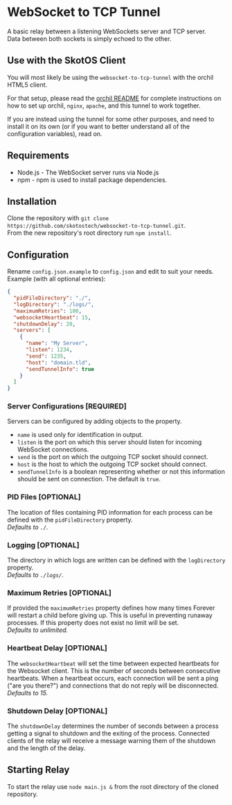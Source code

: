 # WebSocket to TCP Tunnel
A basic relay between a listening WebSockets server and TCP server.  
Data between both sockets is simply echoed to the other.

## Use with the SkotOS Client

You will most likely be using the `websocket-to-tcp-tunnel` with the orchil HTML5 client.

For that setup, please read the [orchil README](https://github.com/skotostech/orchil/blob/master/README.md) for complete instructions on how to set up orchil, `nginx`, `apache`, and this tunnel to work together.

If you are instead using the tunnel for some other purposes, and need to install it on its own (or if you want to better understand all of the configuration variables), read on.

## Requirements
* Node.js - The WebSocket server runs via Node.js
* npm - npm is used to install package dependencies.

## Installation
Clone the repository with `git clone https://github.com/skotostech/websocket-to-tcp-tunnel.git`.  
From the new repository's root directory run `npm install`.

## Configuration
Rename `config.json.example` to `config.json` and edit to suit your needs.  
Example (with all optional entries):
```json
{
  "pidFileDirectory": "./",
  "logDirectory": "./logs/",
  "maximumRetries": 100,
  "websocketHeartbeat": 15,
  "shutdownDelay": 20,
  "servers": [
    {
      "name": "My Server",
      "listen": 1234,
      "send": 1235,
      "host": "domain.tld",
      "sendTunnelInfo": true
    }
  ]
}

```

### Server Configurations [REQUIRED]
Servers can be configured by adding objects to the property.
* `name` is used only for identification in output.  
* `listen` is the port on which this server should listen for incoming WebSocket connections.
* `send` is the port on which the outgoing TCP socket should connect.
* `host` is the host to which the outgoing TCP socket should connect.
* `sendTunnelInfo` is a boolean representing whether or not this information should be sent 
on connection. The default is `true`.

### PID Files [OPTIONAL]
The location of files containing PID information for each process can be defined with 
the `pidFileDirectory` property.  
*Defaults to `./`.*

### Logging [OPTIONAL]
The directory in which logs are written can be defined with the `logDirectory` property.  
*Defaults to `./logs/`.*

### Maximum Retries [OPTIONAL]
If provided the `maximumRetries` property defines how many times Forever will restart a child before giving up.
This is useful in preventing runaway processes. If this property does not exist no limit will be set.  
*Defaults to unlimited.*  

### Heartbeat Delay [OPTIONAL]
The `websocketHeartbeat` will set the time between expected heartbeats for the Websocket client. 
This is the number of seconds between consecutive heartbeats. When a heartbeat occurs, each connection will be sent a ping ("are you there?") and connections that do not reply will be disconnected.
*Defaults to 15.* 

### Shutdown Delay [OPTIONAL]
The `shutdownDelay` determines the number of seconds between a process getting a signal to shutdown
and the exiting of the process. Connected clients of the relay will receive a message warning them
of the shutdown and the length of the delay.  

## Starting Relay 
To start the relay use `node main.js &` from the root directory of the cloned repository.
